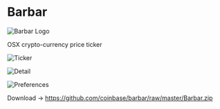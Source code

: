 # Barbar

![Barbar Logo](https://github.com/coinbase/barbar/blob/master/Barbar/Assets.xcassets/AppIcon-2.appiconset/icon_32x32@2x.png)

OSX crypto-currency price ticker

![Ticker](https://github.com/coinbase/barbar/blob/master/ticker.png)

![Detail](https://github.com/coinbase/barbar/blob/master/detail.png)

![Preferences](https://github.com/coinbase/barbar/blob/master/pref.png)


Download -> https://github.com/coinbase/barbar/raw/master/Barbar.zip

